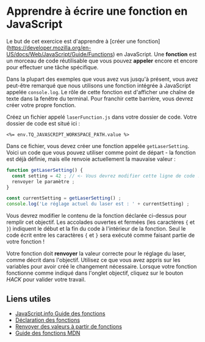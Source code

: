 # Apprendre à écrire une fonction en JavaScript

Le but de cet exercice est d'apprendre à [créer une fonction] (https://developer.mozilla.org/en-US/docs/Web/JavaScript/Guide/Functions) en JavaScript. Une **fonction** est un morceau de code réutilisable que vous pouvez **appeler** encore et encore pour effectuer une tâche spécifique.

Dans la plupart des exemples que vous avez vus jusqu'à présent, vous avez peut-être remarqué que nous utilisons une fonction intégrée à JavaScript appelée `console.log`. Le rôle de cette fonction est d'afficher une chaîne de texte dans la fenêtre du terminal. Pour franchir cette barrière, vous devrez créer votre propre fonction.

Créez un fichier appelé `laserFunction.js` dans votre dossier de code. Votre dossier de code est situé ici :

`<%= env.TQ_JAVASCRIPT_WORKSPACE_PATH.value %>`

Dans ce fichier, vous devez créer une fonction appelée `getLaserSetting`. Voici un code que vous pouvez utiliser comme point de départ - la fonction est déjà définie, mais elle renvoie actuellement la mauvaise valeur :

```js
function getLaserSetting() {
  const setting = 42 ; // <- Vous devrez modifier cette ligne de code !
  renvoyer le paramètre ;
}

const currentSetting = getLaserSetting() ;
console.log('Le réglage actuel du laser est : ' + currentSetting) ;
```
Vous devrez modifier le contenu de la fonction déclarée ci-dessus pour remplir cet objectif.  Les accolades ouvertes et fermées (les caractères `{` et `}`) indiquent le début et la fin du code à l'intérieur de la fonction. Seul le code écrit entre les caractères `{` et `}` sera exécuté comme faisant partie de votre fonction !

Votre fonction doit **renvoyer** la valeur correcte pour le réglage du laser, comme décrit dans l'objectif. Utilisez ce que vous avez appris sur les variables pour avoir créé le changement nécessaire. Lorsque votre fonction fonctionne comme indiqué dans l'onglet objectif, cliquez sur le bouton *HACK* pour valider votre travail.

## Liens utiles

* [JavaScript.info Guide des fonctions](https://fr.javascript.info/function-basics)
* [Déclaration des fonctions](https://fr.javascript.info/function-basics#declaration-de-fonction)
* [Renvoyer des valeurs à partir de fonctions](https://fr.javascript.info/function-basics#renvoyer-une-valeur)
* [Guide des fonctions MDN](https://developer.mozilla.org/fr/docs/Web/JavaScript/Guide/Functions)
